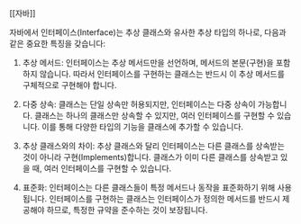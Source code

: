 [[자바]]

자바에서 인터페이스(Interface)는 추상 클래스와 유사한 추상 타입의 하나로, 다음과 같은 중요한 특징을 갖습니다:

1. 추상 메서드: 인터페이스는 추상 메서드만을 선언하며, 메서드의 본문(구현)을 포함하지 않습니다. 따라서 인터페이스를 구현하는 클래스는 반드시 이 추상 메서드를 구체적으로 구현해야 합니다.
    
2. 다중 상속: 클래스는 단일 상속만 허용되지만, 인터페이스는 다중 상속이 가능합니다. 클래스는 하나의 클래스만 상속할 수 있지만, 여러 인터페이스를 구현할 수 있습니다. 이를 통해 다양한 타입의 기능을 클래스에 추가할 수 있습니다.
    
3. 추상 클래스와의 차이: 추상 클래스와 달리 인터페이스는 다른 클래스를 상속받는 것이 아니라 구현(Implements)합니다. 클래스가 이미 다른 클래스를 상속받고 있을 때, 여러 인터페이스를 구현할 수 있습니다.
    
4. 표준화: 인터페이스는 다른 클래스들이 특정 메서드나 동작을 표준화하기 위해 사용됩니다. 인터페이스를 구현하는 클래스는 인터페이스가 정의한 메서드를 반드시 제공해야 하므로, 특정한 규약을 준수하는 것이 보장됩니다.

